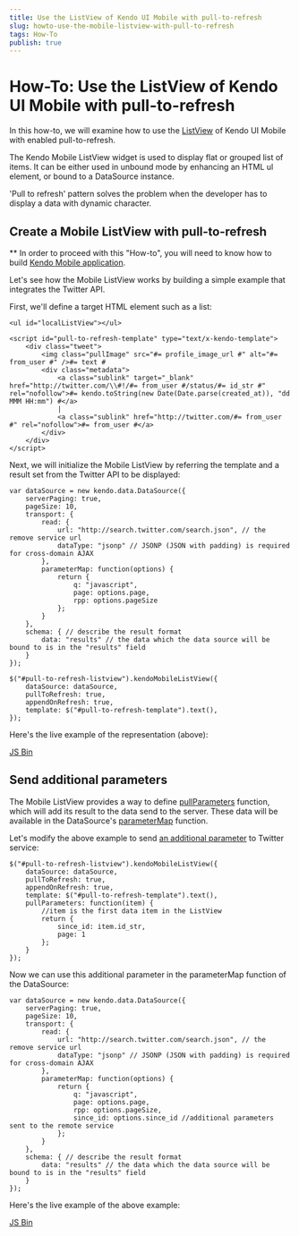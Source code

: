 ```yaml
---
title: Use the ListView of Kendo UI Mobile with pull-to-refresh
slug: howto-use-the-mobile-listview-with-pull-to-refresh
tags: How-To
publish: true
---
```


# How-To: Use the ListView of Kendo UI Mobile with pull-to-refresh

In this how-to, we will examine how to use the [ListView](http://docs.kendoui.com/api/mobile/listview) of Kendo UI Mobile with enabled pull-to-refresh.

The Kendo Mobile ListView widget is used to display flat or grouped list of items. It can be either used in unbound mode by enhancing an HTML ul element, or bound to a DataSource instance.

'Pull to refresh' pattern solves the problem when the developer has to display a data with dynamic character.

## Create a Mobile ListView with pull-to-refresh

** In order to proceed with this "How-to", you will need to know how to build [Kendo Mobile application](http://docs.kendoui.com/howto/build-apps-with-kendo-ui-mobile).

Let's see how the Mobile ListView works by building a simple example that integrates the Twitter API.

First, we'll define a target HTML element such as a list:

    <ul id="localListView"></ul>

    <script id="pull-to-refresh-template" type="text/x-kendo-template">
        <div class="tweet">
            <img class="pullImage" src="#= profile_image_url #" alt="#= from_user #" />#= text #
            <div class="metadata">
                <a class="sublink" target="_blank" href="http://twitter.com/\\#!/#= from_user #/status/#= id_str #" rel="nofollow">#= kendo.toString(new Date(Date.parse(created_at)), "dd MMM HH:mm") #</a>
                |
                <a class="sublink" href="http://twitter.com/#= from_user #" rel="nofollow">#= from_user #</a>
            </div>
        </div>
    </script>

Next, we will initialize the Mobile ListView by referring the template and a result set from the Twitter API to be displayed:

    var dataSource = new kendo.data.DataSource({
        serverPaging: true,
        pageSize: 10,
        transport: {
            read: {
                url: "http://search.twitter.com/search.json", // the remove service url
                dataType: "jsonp" // JSONP (JSON with padding) is required for cross-domain AJAX
            },
            parameterMap: function(options) {
                return {
                    q: "javascript",
                    page: options.page,
                    rpp: options.pageSize
                };
            }
        },
        schema: { // describe the result format
            data: "results" // the data which the data source will be bound to is in the "results" field
        }
    });

    $("#pull-to-refresh-listview").kendoMobileListView({
        dataSource: dataSource,
        pullToRefresh: true,
        appendOnRefresh: true,
        template: $("#pull-to-refresh-template").text(),
    });

Here's the live example of the representation (above):

<a class="jsbin-embed" href="http://jsbin.com/ukitas/1/embed?live">JS Bin</a><script src="http://static.jsbin.com/js/embed.js"></script>

## Send additional parameters

The Mobile ListView provides a way to define [pullParameters](http://docs.kendoui.com/api/mobile/listview#pullparameters-function) function, which will add its result to the data send to the server.
These data will be available in the DataSource's [parameterMap](http://docs.kendoui.com/api/framework/datasource#transportparametermap-function) function.

Let's modify the above example to send [an additional parameter](https://dev.twitter.com/docs/api/1.1/get/search/tweets#api-param-since_id) to Twitter service:

    $("#pull-to-refresh-listview").kendoMobileListView({
        dataSource: dataSource,
        pullToRefresh: true,
        appendOnRefresh: true,
        template: $("#pull-to-refresh-template").text(),
        pullParameters: function(item) {
            //item is the first data item in the ListView
            return {
                since_id: item.id_str,
                page: 1
            };
        }
    });

Now we can use this additional parameter in the parameterMap function of the DataSource:

    var dataSource = new kendo.data.DataSource({
        serverPaging: true,
        pageSize: 10,
        transport: {
            read: {
                url: "http://search.twitter.com/search.json", // the remove service url
                dataType: "jsonp" // JSONP (JSON with padding) is required for cross-domain AJAX
            },
            parameterMap: function(options) {
                return {
                    q: "javascript",
                    page: options.page,
                    rpp: options.pageSize,
                    since_id: options.since_id //additional parameters sent to the remote service
                };
            }
        },
        schema: { // describe the result format
            data: "results" // the data which the data source will be bound to is in the "results" field
        }
    });

Here's the live example of the above example:

<a class="jsbin-embed" href="http://jsbin.com/iloqid/1/embed?live">JS Bin</a><script src="http://static.jsbin.com/js/embed.js"></script>
